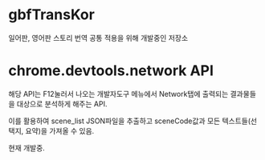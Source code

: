 # gbfTransKor
일어판, 영어판 스토리 번역 공통 적용을 위해 개발중인 저장소


# chrome.devtools.network API
해당 API는 F12눌러서 나오는 개발자도구 메뉴에서 Network탭에 출력되는 결과물들을 대상으로 분석하게 해주는 API.

이를 활용하여 scene_list JSON파일을 추출하고 sceneCode값과 모든 텍스트들(선택지, 요약)을 가져올 수 있음.

현재 개발중.
